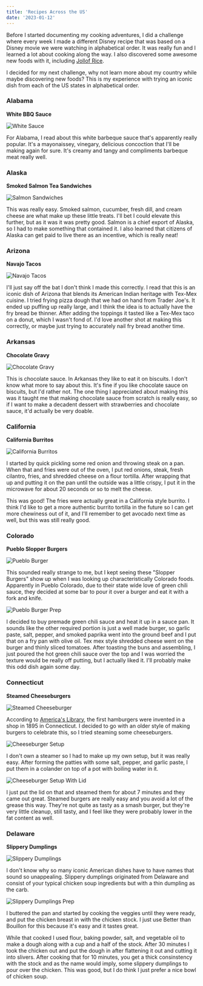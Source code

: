 ```yaml
---
title: 'Recipes Across the US'
date: '2023-01-12'
---
```


Before I started documenting my cooking adventures, I did a challenge where every week I made a different Disney recipe that was based on a Disney movie we were watching in alphabetical order. It was really fun and I learned a lot about cooking along the way. I also discovered some awesome new foods with it, including [Jollof Rice](https://en.wikipedia.org/wiki/Jollof_rice).

I decided for my next challenge, why not learn more about my country while maybe discovering new foods? This is my experience with trying an iconic dish from each of the US states in alphabetical order.

### Alabama

**White BBQ Sauce**

![White Sauce](/images/white_sauce.jpg 'White Sauce')

For Alabama, I read about this white barbeque sauce that's apparently really popular. It's a mayonaissey, vinegary, delicious concoction that I'll be making again for sure. It's creamy and tangy and compliments barbeque meat really well.

### Alaska

**Smoked Salmon Tea Sandwiches**

![Salmon Sandwiches](/images/salmon_tea_sandwiches.jpg 'Salmon Sandwiches')

This was really easy. Smoked salmon, cucumber, fresh dill, and cream cheese are what make up these little treats. I'll bet I could elevate this further, but as it was it was pretty good. Salmon is a chief export of Alaska, so I had to make something that contained it. I also learned that citizens of Alaska can get paid to live there as an incentive, which is really neat!

### Arizona

**Navajo Tacos**

![Navajo Tacos](/images/fry_bread_tacos.jpg 'Navajo Tacos')

I'll just say off the bat I don't think I made this correctly. I read that this is an iconic dish of Arizona that blends its American Indian heritage with Tex-Mex cuisine. I tried frying pizza dough that we had on hand from Trader Joe's. It ended up puffing up really large, and I think the idea is to actually have the fry bread be thinner. After adding the toppings it tasted like a Tex-Mex taco on a donut, which I wasn't fond of. I'd love another shot at making this correctly, or maybe just trying to accurately nail fry bread another time.

### Arkansas

**Chocolate Gravy**

![Chocolate Gravy](/images/chocolate_gravy.jpg 'Chocolate Gravy')

This is chocolate sauce. In Arkansas they like to eat it on biscuits. I don't know what more to say about this. It's fine if you like chocolate sauce on biscuits, but I'd rather not. The one thing I appreciated about making this was it taught me that making chocolate sauce from scratch is really easy, so if I want to make a decadent dessert with strawberries and chocolate sauce, it'd actually be very doable.

### California

**California Burritos**

![California Burritos](/images/california_burritos.jpg 'California Burritos')

I started by quick pickling some red onion and throwing steak on a pan. When that and fries were out of the oven, I put red onions, steak, fresh cilantro, fries, and shredded cheese on a flour tortilla. After wrapping that up and putting it on the pan until the outside was a little crispy, I put it in the microwave for about 20 seconds or so to melt the cheese.

This was good! The fries were actually great in a California style burrito. I think I'd like to get a more authentic burrito tortilla in the future so I can get more chewiness out of it, and I'll remember to get avocado next time as well, but this was still really good.

### Colorado

**Pueblo Slopper Burgers**

![Pueblo Burger](/images/pueblo_burger.jpg 'Pueblo Burger')

This sounded really strange to me, but I kept seeing these "Slopper Burgers" show up when I was looking up characteristically Colorado foods. Apparently in Pueblo Colorado, due to their state wide love of green chili sauce, they decided at some bar to pour it over a burger and eat it with a fork and knife.

![Pueblo Burger Prep](/images/pueblo_burger_prep.jpg 'Pueblo Burger Prep')

I decided to buy premade green chili sauce and heat it up in a sauce pan. It sounds like the other required portion is just a well made burger, so garlic paste, salt, pepper, and smoked paprika went into the ground beef and I put that on a fry pan with olive oil. Tex mex style shredded cheese went on the burger and thinly sliced tomatoes. After toasting the buns and assembling, I just poured the hot green chili sauce over the top and I was worried the texture would be really off putting, but I actually liked it. I'll probably make this odd dish again some day.

### Connecticut

**Steamed Cheeseburgers**

![Steamed Cheeseburger](/images/steamed_cheeseburger.jpg 'Steamed Cheeseburger')

According to [America's Library](https://www.americaslibrary.gov/es/ct/es_ct_burger_1.html#:~:text=Do%20you%20know%20how%20they,sandwiches%20to%20local%20factory%20workers.), the first hamburgers were invented in a shop in 1895 in Connecticut. I decided to go with an older style of making burgers to celebrate this, so I tried steaming some cheeseburgers.

![Cheeseburger Setup](/images/cheeseburger_setup_no_top.jpg 'Cheeseburger Setup')

I don't own a steamer so I had to make up my own setup, but it was really easy. After forming the patties with some salt, pepper, and garlic paste, I put them in a colander on top of a pot with boiling water in it.

![Cheeseburger Setup With Lid](/images/cheeseburger_setup.jpg 'Cheeseburger Setup With Lid')

I just put the lid on that and steamed them for about 7 minutes and they came out great. Steamed burgers are really easy and you avoid a lot of the grease this way. They're not quite as tasty as a smash burger, but they're very little cleanup, still tasty, and I feel like they were probably lower in the fat content as well.

### Delaware

**Slippery Dumplings**

![Slippery Dumplings](/images/slippery_dumplings.jpg 'Slippery Dumplings')

I don't know why so many iconic American dishes have to have names that sound so unappealing. Slippery dumplings originated from Delaware and consist of your typical chicken soup ingredients but with a thin dumpling as the carb.

![Slippery Dumplings Prep](/images/slippery_dumplings_prep.jpg 'Slippery Dumplings Prep')

I buttered the pan and started by cooking the veggies until they were ready, and put the chicken breast in with the chicken stock. I just use Better than Bouillon for this because it's easy and it tastes great.

While that cooked I used flour, baking powder, salt, and vegetable oil to make a dough along with a cup and a half of the stock. After 30 minutes I took the chicken out and put the dough in after flattening it out and cutting it into slivers. After cooking that for 10 minutes, you get a thick consinstency with the stock and as the name would imply, some slippery dumplings to pour over the chicken. This was good, but I do think I just prefer a nice bowl of chicken soup.
